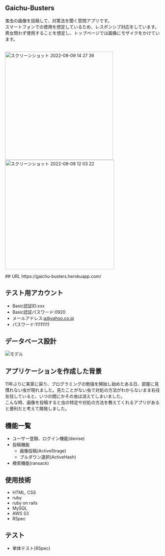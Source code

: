## Gaichu-Busters
害虫の画像を投稿して、対策法を聞く質問アプリです。<br>
スマートフォンでの使用を想定しているため、レスポンシブ対応をしています。<br>
男女問わず使用することを想定し、トップページでは画像にモザイクをかけています。<br>
<br>
<p>
<img width="351" alt="スクリーンショット 2022-08-09 14 27 36" src="https://user-images.githubusercontent.com/106902284/183571856-3686f8ac-614e-4cd5-b96a-3ec3d1ee6dde.png">
<img width="355" alt="スクリーンショット 2022-08-08 12 03 22" src="https://user-images.githubusercontent.com/106902284/183330234-d56813f1-975e-4f36-8b8e-3d0a4e028e07.png">
</p>
## URL
https://gaichu-busters.herokuapp.com/

## テスト用アカウント
- Basic認証ID:xxx
- Basic認証パスワード:0920
- メールアドレス:a@yahoo.co.jp
- パスワード:11111111
## データベース設計
![モデル](https://user-images.githubusercontent.com/106902284/183321002-d7a4c3c2-a257-470e-8802-7622e1b9c999.png)

## アプリケーションを作成した背景
11年ぶりに実家に戻り、プログラミングの勉強を開始し始めたある日、部屋に見慣れない虫が現れました。見たことがない虫で対処の方法がわからないまま右往左往していると、いつの間にかその虫は消えてしまいました。<br>こんな時、画像を投稿すると虫の特定や対処の方法を教えてくれるアプリがあると便利だと考えて開発しました。

## 機能一覧
- ユーザー登録、ログイン機能(devise)<br>
- 投稿機能<br>
    - 画像投稿(ActiveStrage)
    - プルダウン選択(ActiveHash)
- 検索機能(ransack)

## 使用技術
- HTML, CSS<br>
- ruby<br>
- ruby on rails<br>
- MySQL<br>
- AWS S3<br>
- RSpec<br>

## テスト
- 単体テスト(RSpec)



